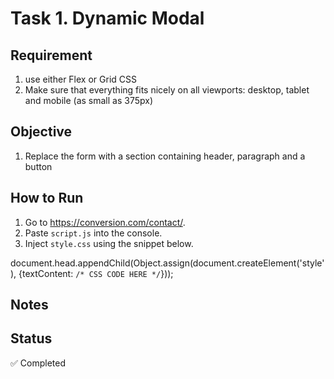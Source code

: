 # Task 1. Dynamic Modal

## Requirement
1. use either Flex or Grid CSS
2. Make sure that everything fits nicely on all viewports: desktop, tablet and mobile (as small as 375px)

## Objective
1. Replace the form with a section containing header, paragraph and a button

## How to Run
1. Go to https://conversion.com/contact/.
2. Paste `script.js` into the console.
3. Inject `style.css` using the snippet below.

document.head.appendChild(Object.assign(document.createElement('style'), {textContent: `/* CSS CODE HERE */`}));

## Notes


## Status
✅ Completed